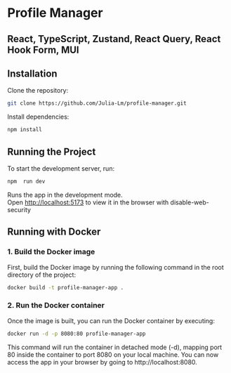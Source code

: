 # Profile Manager

## React, TypeScript, Zustand, React Query, React Hook Form, MUI


## Installation

Clone the repository:

```bash
git clone https://github.com/Julia-Lm/profile-manager.git
```

Install dependencies:
```bash
npm install
 ```

##  Running the Project

To start the development server, run:

```bash
npm  run dev
 ```

Runs the app in the development mode.\
Open [http://localhost:5173](http://localhost:5173) to view it in the browser with disable-web-security


## Running with Docker

### 1. Build the Docker image

First, build the Docker image by running the following command in the root directory of the project:
```bash
docker build -t profile-manager-app .
 ```

### 2. Run the Docker container

Once the image is built, you can run the Docker container by executing:
```bash
docker run -d -p 8080:80 profile-manager-app
 ```

This command will run the container in detached mode (-d), mapping port 80 inside the container to port 8080 on your local machine. You can now access the app in your browser by going to http://localhost:8080.